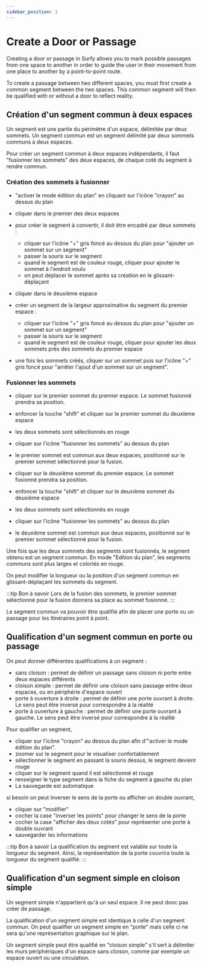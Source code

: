```yaml
---
sidebar_position: 1
---
```


# Create a Door or Passage

Creating a door or passage in Surfy allows you to mark possible passages from one space to another in order to guide the user in their movement from one place to another by a point-to-point route.

To create a passage between two different spaces, you must first create a common segment between the two spaces.
This common segment will then be qualified with or without a door to reflect reality.


## Création d'un segment commun à deux espaces
    
Un segment est une partie du périmètre d'un espace, délimitée par deux sommets.
Un segment commun est un segment délimité par deux sommets communs à deux espaces.

<Youtube code="iior39hytfk"/>


Pour créer un segment commun à deux espaces indépendants, il faut "fusionner les sommets" des deux espaces, de chaque coté du segment à rendre commun.

### Création des sommets à fusionner

-   "activer le mode édition du plan" en cliquant sur l'icône "crayon" au dessus du plan

-   cliquer dans le premier des deux espaces
-   pour créer le segment à convertir, il doit être encadré par deux sommets :
    -   cliquer sur l'icône "+" gris foncé au dessus du plan pour "ajouter un sommet sur un segment"
    -   passer la souris sur le segment
    -   quand le segment est de couleur rouge, cliquer pour ajouter le sommet à l'endroit voulu
    -   on peut déplacer le sommet après sa création en le glissant-déplaçant

-   cliquer dans le deuxième espace
-   créer un segment de la largeur approximative du segment du premier espace :
    -   cliquer sur l'icône "+" gris foncé au dessus du plan pour "ajouter un sommet sur un segment"
    -   passer la souris sur le segment
    -   quand le segment est de couleur rouge, cliquer pour ajouter les deux sommets près des sommets du premier espace

-   une fois les sommets créés, cliquer sur un sommet puis sur l'icône "+" gris foncé pour "arrêter l'ajout d'un sommet sur un segment".


### Fusionner les sommets

-   cliquer sur le premier sommet du premier espace. Le sommet fusionné prendra sa position.
-   enfoncer la touche "shift" et cliquer sur le premier sommet du deuxième espace
-   les deux sommets sont sélectionnés en rouge
-   cliquer sur l'icône "fusionner les sommets" au dessus du plan
-   le premier sommet est commun aux deux espaces, positionné sur le premier sommet sélectionné pour la fusion.

-   cliquer sur le deuxième sommet du premier espace. Le sommet fusionné prendra sa position.
-   enfoncer la touche "shift" et cliquer sur le deuxième sommet du deuxième espace
-   les deux sommets sont sélectionnés en rouge
-   cliquer sur l'icône "fusionner les sommets" au dessus du plan
-   le deuxième sommet est commun aux deux espaces, positionné sur le premier sommet sélectionné pour la fusion.

Une fois que les deux sommets des segments sont fusionnés, le segment obtenu est un segment commun.
En mode "Edition du plan", les segments communs sont plus larges et coloriés en rouge.

On peut modifier la longueur ou la position d'un segment commun en glissant-déplaçant les sommets du segment.

:::tip Bon à savoir
Lors de la fusion des sommets, le premier sommet sélectionné pour la fusion donnera sa place au sommet fusionné.
:::

 Le segment commun va pouvoir être qualifié afin de placer une porte ou un passage pour les itinéraires point à point.


## Qualification d'un segment commun en porte ou passage

On peut donner différentes qualifications à un segment :

-   sans cloison : permet de définir un passage sans cloison ni porte entre deux espaces différents
-   cloison simple : permet de définir une cloison sans passage entre deux espaces, ou en périphérie d'espace ouvert
-   porte à ouverture à droite : permet de définir une porte ouvrant à droite. Le sens peut être inversé pour correspondre à la réalité
-   porte à ouverture à gauche : permet de définir une porte ouvrant à gauche. Le sens peut être inversé pour correspondre à la réalité


Pour qualifier un segment,

-   cliquer sur l'icône "crayon" au dessus du plan afin d'"activer le mode édition du plan".
-   zoomer sur le segment pour le visualiser confortablement
-   sélectionner le segment en passant la souris dessus, le segment devient rouge
-   cliquer sur le segment quand il est sélectionné et rouge
-   renseigner le type segment dans la fiche du segment à gauche du plan
-   La sauvegarde est automatique


si besoin on peut inverser le sens de la porte ou afficher un double ouvrant,

-   cliquer sur "modifier"
-   cocher la case "inverser les points" pour changer le sens de la porte
-   cocher la case "afficher des deux cotés" pour représenter une porte à double ouvrant
-   sauvegarder les informations

:::tip Bon à savoir
La qualification du segment est valable sur toute la longueur du segment.
Ainsi, la représentation de la porte couvrira toute la longueur du segment qualifié.
:::


## Qualification d'un segment simple en cloison simple

Un segment simple n'appartient qu'à un seul espace. Il ne peut donc pas créer de passage.

La qualification d'un segment simple est identique à celle d'un segment commun.
On peut qualifier un segment simple en "porte" mais celle ci ne sera qu'une représentation graphique sur le plan.

Un segment simple peut être qualifié en "cloison simple" s'il sert à délimiter les murs périphériques d'un espace sans cloison, comme par exemple un espace ouvert ou une circulation.
